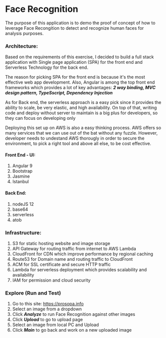 # Face Recognition

The purpose of this application is to demo the proof of concept of how to leverage Face Recongition to detect and recognize human faces for analysis purposes.

### Architecture: 
Based on the requirements of this exercise, I decided to build a full stack application with Single page application (SPA) for the front end and Serverless Technology for the back end.

The reason for picking SPA for the front end is because it's the most effective web app development. Also, Angular is among the top front end frameworks which provides a lot of key advantages: ***2 way binding, MVC design pattern, TypeSscript, Dependency Injection***

As for Back end, the serverless approach is a easy pick since it provides the ability to scale, be very elastic, and high availability. On top of that, writing code and deploy without server to maintain is a big plus for developers, so they can focus on developing only

Deploying this set up on AWS is also a easy thinking process. AWS offers so many services that we can use out of the bat without any fuzzle. However, developer needs to undestand AWS thorougly in order to secure the environment, to pick a right tool and above all else, to be cost effective.

#### Front End - UI:
1. Angular 9
2. Bootstrap
3. Jasmine
4. Istanbul

#### Back End:
1. nodeJS 12
2. base64
3. serverless
4. atob

### Infrastructure:
1. S3 for static hosting website and image storage
2. API Gateway for routing traffic from internet to AWS Lambda
3. CloudFront for CDN which improve performance by regional caching
4. Route53 for Domain name and routing traffic to CloudFront
5. ACM for SSL certificate and secure HTTP traffic
6. Lambda for serverless deployment which provides scalability and availability 
7. IAM for permission and cloud security

### Explore (Run and Test)
1. Go to this site: https://prosopa.info
2. Select an image from a dropdown
3. Click ***Analyze*** to run Face Recognition against other images
4. Click ***Upload*** to go to upload page
5. Select an image from local PC and Upload
6. Click ***Main*** to go back and work on a new uploaded image